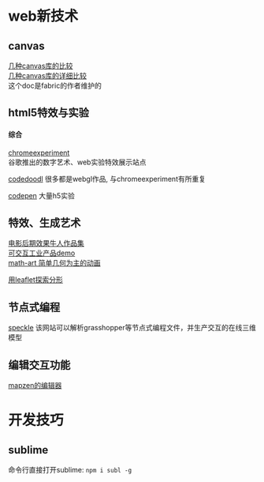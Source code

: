 # web新技术


## canvas
[几种canvas库的比较](http://jo2.org/html5-canvas-libary-introduction/)<br>
[几种canvas库的详细比较](https://docs.google.com/spreadsheets/d/1JYEGMN2jJtmwyjB4DMw3uaYLVMkduf61suKpiOzo0hc/edit#gid=0)<br>
这个doc是fabric的作者维护的


## html5特效与实验
#### 综合
[chromeexperiment](https://www.chromeexperiments.com/)<br>
谷歌推出的数字艺术、web实验特效展示站点

[codedoodl](http://codedoodl.es/)
很多都是webgl作品, 与chromeexperiment有所重复

[codepen](http://codepen.io/)
大量h5实验


## 特效、生成艺术
[电影后期效果牛人作品集](http://jonathankim.tv/)<br>
[可交互工业产品demo](https://www.airtightinteractive.com/demos/js/emsx/)<br>
[math-art 简单几何为主的动画](http://shonkwiler.org/)<br>

[用leaflet探索分形](https://github.com/IvanSanchez/Leaflet.MandelbrotGL)

## 节点式编程
[speckle](http://beta.speckle.xyz/view/s/4Jj8Am3tg)
该网站可以解析grasshopper等节点式编程文件，并生产交互的在线三维模型

## 编辑交互功能
[mapzen的编辑器](http://tangrams.github.io/tangram-play/)<br>


# 开发技巧
## sublime
命令行直接打开sublime: `npm i subl -g`
